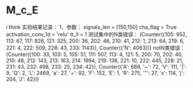 # M_c_E

i think
实验结果记录：
1、参数：
signals_len = [150,150]
cha_flag = True
activation_conv_1d = 'relu'
tt_ll = 1
测试集中的N类错误：
(Counter({105: 952,
          113: 67,
          117: 826,
          121: 325,
          200: 36,
          202: 46,
          210: 41,
          212: 1,
          213: 64,
          219: 6,
          221: 4,
          222: 509,
          228: 43,
          233: 1143}),
 Counter({'N': 4063}))
notN类错误：
(Counter({100: 33,
          103: 5,
          105: 51,
          111: 507,
          113: 4,
          121: 5,
          200: 70,
          202: 40,
          210: 48,
          212: 143,
          213: 163,
          214: 1994,
          219: 138,
          221: 10,
          222: 445,
          228: 21,
          231: 43,
          232: 498,
          233: 25,
          234: 42}),
 Counter({'A': 688,
          '~': 72,
          'V': 111,
          '|': 9,
          'Q': 2,
          'L': 2469,
          'a': 27,
          '+': 92,
          'F': 152,
          'E': 1,
          'R': 275,
          '"': 27,
          'x': 114,
          'j': 204,
          'J': 42}))
